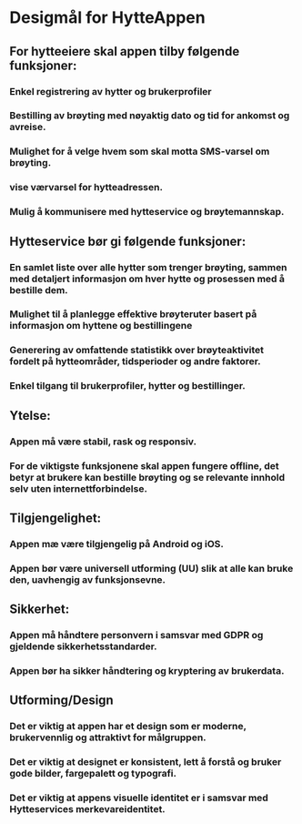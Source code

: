 # Desigmål for HytteAppen

## For hytteeiere skal appen tilby følgende funksjoner:
### Enkel registrering av hytter og brukerprofiler
### Bestilling av brøyting med nøyaktig dato og tid for ankomst og avreise.
### Mulighet for å velge hvem som skal motta SMS-varsel om brøyting.
### vise værvarsel for hytteadressen.
### Mulig å kommunisere med hytteservice og brøytemannskap.

## Hytteservice bør gi følgende funksjoner:
### En samlet liste over alle hytter som trenger brøyting, sammen med detaljert informasjon om hver hytte og prosessen med å bestille dem.
### Mulighet til å planlegge effektive brøyteruter basert på informasjon om hyttene og bestillingene
### Generering av omfattende statistikk over brøyteaktivitet fordelt på hytteområder, tidsperioder og andre faktorer.
### Enkel tilgang til brukerprofiler, hytter og bestillinger.

## Ytelse:
### Appen må være stabil, rask og responsiv.
### For de viktigste funksjonene skal appen fungere offline, det betyr at brukere kan bestille brøyting og se relevante innhold selv uten internettforbindelse. 

## Tilgjengelighet:
### Appen mæ være tilgjengelig på Android og iOS.
### Appen bør være universell utforming (UU) slik at alle kan bruke den, uavhengig av funksjonsevne.
## Sikkerhet:
### Appen må håndtere personvern i samsvar med GDPR og gjeldende sikkerhetsstandarder.
### Appen bør ha sikker håndtering og kryptering av brukerdata.

## Utforming/Design
### Det er viktig at appen har et design som er moderne, brukervennlig og attraktivt for målgruppen.
### Det er viktig at designet er konsistent, lett å forstå og bruker gode bilder, fargepalett og typografi.
### Det er viktig at appens visuelle identitet er i samsvar med Hytteservices merkevareidentitet.

